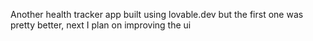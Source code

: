 Another health tracker app built using lovable.dev but the first one was pretty better, next I plan on improving the ui
